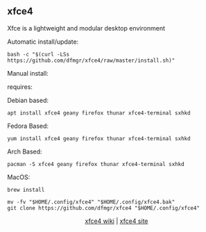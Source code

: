 ## xfce4  
  
Xfce is a lightweight and modular desktop environment  
  
Automatic install/update:

```shell
bash -c "$(curl -LSs https://github.com/dfmgr/xfce4/raw/master/install.sh)"
```

Manual install:
  
requires:

Debian based:

```shell
apt install xfce4 geany firefox thunar xfce4-terminal sxhkd
```  

Fedora Based:

```shell
yum install xfce4 geany firefox thunar xfce4-terminal sxhkd
```  

Arch Based:

```shell
pacman -S xfce4 geany firefox thunar xfce4-terminal sxhkd
```  

MacOS:  

```shell
brew install
```
  
```shell
mv -fv "$HOME/.config/xfce4" "$HOME/.config/xfce4.bak"
git clone https://github.com/dfmgr/xfce4 "$HOME/.config/xfce4"
```
  
<p align=center>
  <a href="https://wiki.archlinux.org/index.php/xfce4" target="_blank" rel="noopener noreferrer">xfce4 wiki</a>  |  
  <a href="http://www.xfce.org" target="_blank" rel="noopener noreferrer">xfce4 site</a>
</p>  
